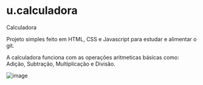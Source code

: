 # u.calculadora
Calculadora

Projeto simples feito em HTML, CSS e Javascript para estudar e alimentar o git.

A calculadora funciona com as operações aritmeticas básicas como: Adição, Subtração, Multiplicação e Divisão.

![image](https://github.com/brunohlima/u.calculadora/assets/126844317/5027373c-e46e-478f-89de-9870a4d72bbb)
